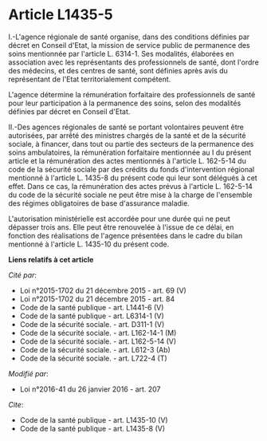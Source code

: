 # Article L1435-5

I.-L'agence régionale de santé organise, dans des conditions définies par décret en Conseil d'Etat, la mission de service
public de permanence des soins mentionnée par l'article L. 6314-1. Ses modalités, élaborées en association avec les
représentants des professionnels de santé, dont l'ordre des médecins, et des centres de santé, sont définies après avis du
représentant de l'Etat territorialement compétent. 

L'agence détermine la rémunération forfaitaire des professionnels de santé pour leur participation à la permanence des soins,
selon des modalités définies par décret en Conseil d'Etat. 

II.-Des agences régionales de santé se portant volontaires peuvent être autorisées, par arrêté des ministres chargés de la
santé et de la sécurité sociale, à financer, dans tout ou partie des secteurs de la permanence des soins ambulatoires, la
rémunération forfaitaire mentionnée au I du présent article et la rémunération des actes mentionnés à l'article L. 162-5-14
du code de la sécurité sociale par des crédits du fonds d'intervention régional mentionné à l'article L. 1435-8 du présent
code qui leur sont délégués à cet effet. Dans ce cas, la rémunération des actes prévus à l'article L. 162-5-14 du code de la
sécurité sociale ne peut être mise à la charge de l'ensemble des régimes obligatoires de base d'assurance maladie. 

L'autorisation ministérielle est accordée pour une durée qui ne peut dépasser trois ans. Elle peut être renouvelée à l'issue
de ce délai, en fonction des réalisations de l'agence présentées dans le cadre du bilan mentionné à l'article L. 1435-10 du
présent code.

**Liens relatifs à cet article**

_Cité par_:

  - Loi n°2015-1702 du 21 décembre 2015 - art. 69 (V)
  - Loi n°2015-1702 du 21 décembre 2015 - art. 84
  - Code de la santé publique - art. L1441-6 (V)
  - Code de la santé publique - art. L6314-1 (V)
  - Code de la sécurité sociale. - art. D311-1 (V)
  - Code de la sécurité sociale. - art. L162-14-1 (M)
  - Code de la sécurité sociale. - art. L162-5-14 (V)
  - Code de la sécurité sociale. - art. L612-3 (Ab)
  - Code de la sécurité sociale. - art. L722-4 (T)

_Modifié par_:

  - Loi n°2016-41 du 26 janvier 2016 - art. 207

_Cite_:

  - Code de la santé publique - art. L1435-10 (V)
  - Code de la santé publique - art. L1435-8 (V)
